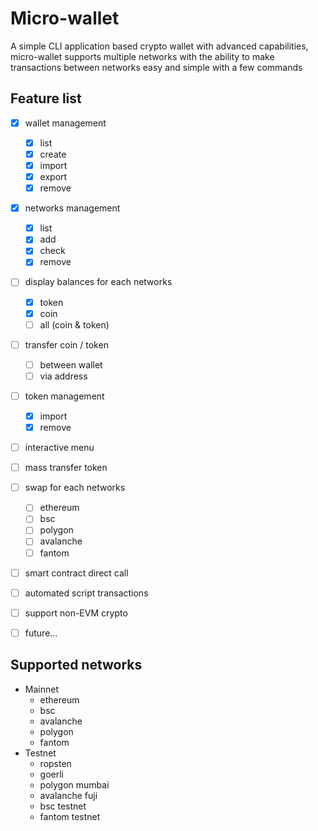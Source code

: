 
# Micro-wallet

A simple CLI application based crypto wallet with advanced capabilities, micro-wallet supports multiple networks with the ability to make transactions between networks easy and simple with a few commands

## Feature list
- [x] wallet management
  - [x] list
  - [x] create
  - [x] import
  - [x] export
  - [x] remove
- [x] networks management
  - [x] list
  - [x] add
  - [x] check
  - [x] remove
- [ ] display balances for each networks
  - [x] token
  - [x] coin
  - [ ] all (coin & token)
- [ ] transfer coin / token
  - [ ] between wallet
  - [ ] via address
- [ ] token management
  - [x] import
  - [x] remove
- [ ] interactive menu
- [ ] mass transfer token
- [ ] swap for each networks
  - [ ] ethereum
  - [ ] bsc
  - [ ] polygon
  - [ ] avalanche
  - [ ] fantom
- [ ] smart contract direct call
- [ ] automated script transactions
- [ ] support non-EVM crypto
- [ ] future...


## Supported networks
- Mainnet
  - ethereum
  - bsc
  - avalanche
  - polygon
  - fantom
- Testnet
  - ropsten
  - goerli
  - polygon mumbai
  - avalanche fuji
  - bsc testnet
  - fantom testnet
